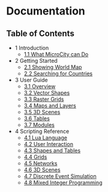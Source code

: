 # Documentation

## Table of Contents
- 1 Introduction
  - <a href="1.1_what_microcity_can_do.md">1.1 What MicroCity can Do</a>
- 2 Getting Started
  - [2.1 Showing World Map](showing_world_map.md)
  - [2.2 Searching for Countries](searching_for_countries.md)
- 3 User Guide
  - [3.1 Overview](overview.md)
  - [3.2 Vector Shapes](vector_shapes.md)
  - [3.3 Raster Grids](raster_grids.md)
  - [3.4 Maps and Layers](maps_and_layers.md)
  - [3.5 3D Scenes](3d_scene.md)
  - [3.6 Tables](tables.md)
  - [3.7 Modules](modules.md)
- 4 Scripting Reference
  - [4.1 Lua Language](lua_language.md)
  - [4.2 User Interaction](user_interaction.md)
  - [4.3 Shapes and Tables](shapes_and_tables.md)
  - [4.4 Grids](function_grids.md)
  - [4.5 Networks](funcction_network.md)
  - [4.6 3D Scenes](function_3d_scene.md)
  - [4.7 Discrete Event Simulation](discrete_event_simulation.md)
  - [4.8 Mixed Integer Programming](mixed_integer_programming.md)
